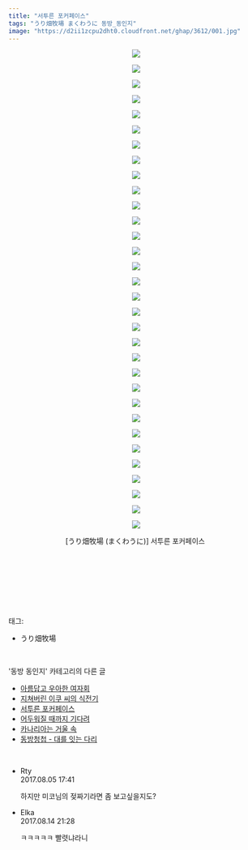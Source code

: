```yaml
---
title: "서투른 포커페이스"
tags: "うり畑牧場 まくわうに 동방_동인지"
image: "https://d2ii1zcpu2dht0.cloudfront.net/ghap/3612/001.jpg"
---
```

<div class="article">
<p style="text-align: center; clear: none; float: none;"><img src="{{ site.imgserver9 }}/ghap/3612/001.jpg"/></p>
<p style="text-align: center; clear: none; float: none;"><img src="{{ site.imgserver9 }}/ghap/3612/002.jpg"/></p>
<p style="text-align: center; clear: none; float: none;"><img src="{{ site.imgserver9 }}/ghap/3612/003.jpg"/></p>
<p style="text-align: center; clear: none; float: none;"><img src="{{ site.imgserver9 }}/ghap/3612/004.jpg"/></p>
<p style="text-align: center; clear: none; float: none;"><img src="{{ site.imgserver9 }}/ghap/3612/005.jpg"/></p>
<p style="text-align: center; clear: none; float: none;"><img src="{{ site.imgserver9 }}/ghap/3612/006.jpg"/></p>
<p style="text-align: center; clear: none; float: none;"><img src="{{ site.imgserver9 }}/ghap/3612/007.jpg"/></p>
<p style="text-align: center; clear: none; float: none;"><img src="{{ site.imgserver9 }}/ghap/3612/008.jpg"/></p>
<p style="text-align: center; clear: none; float: none;"><img src="{{ site.imgserver9 }}/ghap/3612/009.jpg"/></p>
<p style="text-align: center; clear: none; float: none;"><img src="{{ site.imgserver9 }}/ghap/3612/010.jpg"/></p>
<p style="text-align: center; clear: none; float: none;"><img src="{{ site.imgserver9 }}/ghap/3612/011.jpg"/></p>
<p style="text-align: center; clear: none; float: none;"><img src="{{ site.imgserver9 }}/ghap/3612/012.jpg"/></p>
<p style="text-align: center; clear: none; float: none;"><img src="{{ site.imgserver9 }}/ghap/3612/013.jpg"/></p>
<p style="text-align: center; clear: none; float: none;"><img src="{{ site.imgserver9 }}/ghap/3612/014.jpg"/></p>
<p style="text-align: center; clear: none; float: none;"><img src="{{ site.imgserver9 }}/ghap/3612/015.jpg"/></p>
<p style="text-align: center; clear: none; float: none;"><img src="{{ site.imgserver9 }}/ghap/3612/016.jpg"/></p>
<p style="text-align: center; clear: none; float: none;"><img src="{{ site.imgserver9 }}/ghap/3612/017.jpg"/></p>
<p style="text-align: center; clear: none; float: none;"><img src="{{ site.imgserver9 }}/ghap/3612/018.jpg"/></p>
<p style="text-align: center; clear: none; float: none;"><img src="{{ site.imgserver9 }}/ghap/3612/019.jpg"/></p>
<p style="text-align: center; clear: none; float: none;"><img src="{{ site.imgserver9 }}/ghap/3612/020.jpg"/></p>
<p style="text-align: center; clear: none; float: none;"><img src="{{ site.imgserver9 }}/ghap/3612/021.jpg"/></p>
<p style="text-align: center; clear: none; float: none;"><img src="{{ site.imgserver9 }}/ghap/3612/022.jpg"/></p>
<p style="text-align: center; clear: none; float: none;"><img src="{{ site.imgserver9 }}/ghap/3612/023.jpg"/></p>
<p style="text-align: center; clear: none; float: none;"><img src="{{ site.imgserver9 }}/ghap/3612/024.jpg"/></p>
<p style="text-align: center; clear: none; float: none;"><img src="{{ site.imgserver9 }}/ghap/3612/025.jpg"/></p>
<p style="text-align: center; clear: none; float: none;"><img src="{{ site.imgserver9 }}/ghap/3612/026.jpg"/></p>
<p style="text-align: center; clear: none; float: none;"><img src="{{ site.imgserver9 }}/ghap/3612/027.jpg"/></p>
<p style="text-align: center; clear: none; float: none;"><img src="{{ site.imgserver9 }}/ghap/3612/028.jpg"/></p>
<p style="text-align: center; clear: none; float: none;"><img src="{{ site.imgserver9 }}/ghap/3612/029.jpg"/></p>
<p style="text-align: center; clear: none; float: none;"><img src="{{ site.imgserver9 }}/ghap/3612/030.jpg"/></p>
<p style="text-align: center; clear: none; float: none;"><img src="{{ site.imgserver9 }}/ghap/3612/031.jpg"/></p>
<p style="text-align: center; clear: none; float: none;"><img src="{{ site.imgserver9 }}/ghap/3612/032.jpg"/></p>
<p style="text-align: center; clear: none; float: none;">[うり畑牧場 (まくわうに)] 서투른 포커페이스 </p>
<p style="text-align: center; clear: none; float: none;"><br/></p>
<p style="text-align: center; clear: none; float: none;"><br/></p>
<p><br/></p>
</div><br/>
<div class="tagTrail">
<p>태그: </p>
<ul>
<li>うり畑牧場</li>
</ul>
</div><br/>
<div class="another">
<p>'동방 동인지' 카테고리의 다른 글</p>
<ul>
<li><a href="/ghap_3614">아름답고 우아한 여자회</a></li>
<li><a href="/ghap_3613">지쳐버린 이쿠 씨의 식전기</a></li>
<li><a href="/ghap_3612">서투른 포커페이스</a></li>
<li><a href="/ghap_3610">어두워질 때까지 기다려</a></li>
<li><a href="/ghap_3609">카나리아는 거울 속</a></li>
<li><a href="/ghap_3597">동방청첩 - 대를 잇는 다리</a></li>
</ul>
</div><br/>
<div class="cb_module cb_fluid">
<div class="cb_wrt cb_profile">
<div class="comment">
<ul>
<li class="cb_thumb_off" id="comment15052635">
<div class="cb_comment_area">
<div class="cb_info_area">
<div class="cb_section">
<span class="cb_nick_name">Rty</span>
</div>
<div class="cb_section">
<span class="cb_date">2017.08.05 17:41 </span>
</div>
</div>
<div class="cb_dsc_comment">
<p class="cb_dsc">
											하지만 미코님의 젖짜기라면 좀 보고싶을지도?
										</p>
</div>
</div></li>
<li class="cb_thumb_off" id="comment15059534">
<div class="cb_comment_area">
<div class="cb_info_area">
<div class="cb_section">
<span class="cb_nick_name">Elka</span>
</div>
<div class="cb_section">
<span class="cb_date">2017.08.14 21:28 </span>
</div>
</div>
<div class="cb_dsc_comment">
<p class="cb_dsc">
											ㅋㅋㅋㅋㅋ 빨렷냐라니
										</p>
</div>
</div></li>
</ul>
</div>
</div><!-- commentList close -->
</div><br/>
